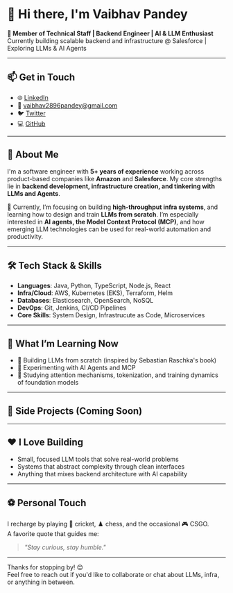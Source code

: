 # 👋 Hi there, I'm Vaibhav Pandey

**🚀 Member of Technical Staff | Backend Engineer | AI & LLM Enthusiast**  
Currently building scalable backend and infrastructure @ Salesforce | Exploring LLMs & AI Agents

---

## 📫 Get in Touch

- 🌐 [LinkedIn](https://www.linkedin.com/in/vaibhav-28-pandey/)
- 📧 vaibhav2896pandey@gmail.com
- 🐦 [Twitter](https://x.com/no_luck_vaibhav)
- 💻 [GitHub](https://github.com/vaifai)

---

## 💼 About Me

I'm a software engineer with **5+ years of experience** working across product-based companies like **Amazon** and **Salesforce**. My core strengths lie in **backend development, infrastructure creation, and tinkering with LLMs and Agents**.

🔧 Currently, I’m focusing on building **high-throughput infra systems**, and learning how to design and train **LLMs from scratch**. I’m especially interested in **AI agents, the Model Context Protocol (MCP)**, and how emerging LLM technologies can be used for real-world automation and productivity.

---

## 🛠️ Tech Stack & Skills

- **Languages**: Java, Python, TypeScript, Node.js, React
- **Infra/Cloud**: AWS, Kubernetes (EKS), Terraform, Helm
- **Databases**: Elasticsearch, OpenSearch, NoSQL
- **DevOps**: Git, Jenkins, CI/CD Pipelines
- **Core Skills**: System Design, Infrastrucute as Code, Microservices

---

## 🌱 What I’m Learning Now

- 📘 Building LLMs from scratch (inspired by Sebastian Raschka's book)
- 🤖 Experimenting with AI Agents and MCP
- 🧠 Studying attention mechanisms, tokenization, and training dynamics of foundation models

---

## 🚧 Side Projects (Coming Soon)

---

## ❤️ I Love Building

- Small, focused LLM tools that solve real-world problems
- Systems that abstract complexity through clean interfaces
- Anything that mixes backend architecture with AI capability

---

## ⚽ Personal Touch

I recharge by playing 🏏 cricket, ♟️ chess, and the occasional 🎮 CSGO.  
A favorite quote that guides me:  
> *"Stay curious, stay humble."*

---

Thanks for stopping by! 😊  
Feel free to reach out if you'd like to collaborate or chat about LLMs, infra, or anything in between.
